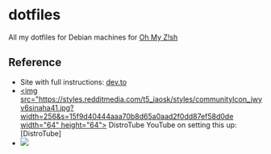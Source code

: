 # dotfiles
All my dotfiles for Debian machines for [Oh My Z!sh](https://ohmyz.sh/)

## Reference

- Site with full instructions: [dev.to](https://dev.to/bowmanjd/store-home-directory-config-files-dotfiles-in-git-using-bash-zsh-or-powershell-the-bare-repo-approach-35l3)
- [<img src="https://styles.redditmedia.com/t5_iaosk/styles/communityIcon_jwyv6sinaha41.jpg?width=256&s=15f9d40444aaa70b8d65a0aad2f0dd87ef58d0de width="64" height="64">](https://www.youtube.com/watch?v=tBoLDpTWVOM&t=21s) DistroTube YouTube on setting this up: [DistroTube]
- [<img src="http://www.google.com.au/images/nav_logo7.png">](http://google.com.au/)
